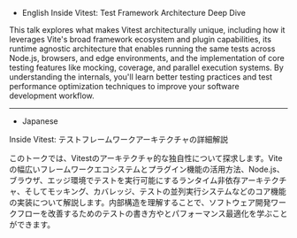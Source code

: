 - English
Inside Vitest: Test Framework Architecture Deep Dive

This talk explores what makes Vitest architecturally unique, including how it leverages Vite's broad framework ecosystem and plugin capabilities, its runtime agnostic architecture that enables running the same tests across Node.js, browsers, and edge environments, and the implementation of core testing features like mocking, coverage, and parallel execution systems. By understanding the internals, you'll learn better testing practices and test performance optimization techniques to improve your software development workflow.

---

- Japanese

Inside Vitest: テストフレームワークアーキテクチャの詳細解説

このトークでは、Vitestのアーキテクチャ的な独自性について探求します。Viteの幅広いフレームワークエコシステムとプラグイン機能の活用方法、Node.js、ブラウザ、エッジ環境でテストを実行可能にするランタイム非依存アーキテクチャ、そしてモッキング、カバレッジ、テストの並列実行システムなどのコア機能の実装について解説します。内部構造を理解することで、ソフトウェア開発ワークフローを改善するためのテストの書き方やとパフォーマンス最適化を学ぶことができます。
